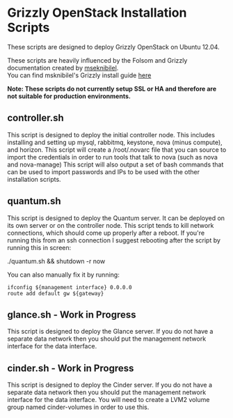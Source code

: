 # Grizzly OpenStack Installation Scripts

These scripts are designed to deploy Grizzly OpenStack on Ubuntu 12.04.  
  
These scripts are heavily influenced by the Folsom and Grizzly documentation created by [mseknibilel][msknibilel].  
You can find msknibilel's Grizzly install guide [here][grizzlyguide]

**Note: These scripts do not currently setup SSL or HA and therefore are not suitable for production environments.**

## controller.sh

This script is designed to deploy the initial controller node.  This includes installing and setting up mysql, rabbitmq, keystone, nova (minus compute), and horizon.
This script will create a /root/.novarc file that you can source to import the credentials in order to run tools that talk to nova (such as nova and nova-manage)
This script will also output a set of bash commands that can be used to import passwords and IPs to be used with the other installation scripts.

## quantum.sh

This script is designed to deploy the Quantum server.  It can be deployed on its own server or on the controller node.  This script tends to kill network connections, which should come up properly after a reboot.  If you're running this from an ssh connection I suggest rebooting after the script by running this in screen:  
  
./quantum.sh && shutdown -r now  
  
You can also manually fix it by running:  
  
    ifconfig ${management interface} 0.0.0.0
    route add default gw ${gateway}

## glance.sh - Work in Progress

This script is designed to deploy the Glance server.  If you do not have a separate data network then you should put the management network interface for the data interface.

## cinder.sh - Work in Progress

This script is designed to deploy the Cinder server.  If you do not have a separate data network then you should put the management network interface for the data interface. You will need to create a LVM2 volume group named cinder-volumes in order to use this.

[msknibilel]:https://github.com/mseknibilel/
[grizzlyguide]:ttps://github.com/mseknibilel/OpenStack-Grizzly-Install-Guide

